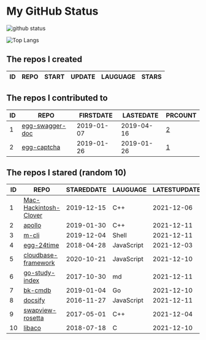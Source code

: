 # My GitHub Status

<img src="https://github-readme-stats-1.yihong0618.vercel.app/api?username=jc-lathander&show_icons=true&&&hide_title=true&count_private=true" alt="github status" />

![Top Langs](https://github-readme-stats-1.yihong0618.vercel.app/api/top-langs/?username=jc-lathander&layout=compact)

<!--START_SECTION:my_github-->
## The repos I created
| ID | REPO | START | UPDATE | LAUGUAGE | STARS |
|----|------|-------|--------|----------|-------|

## The repos I contributed to
| ID |                                REPO                                | FIRSTDATE  | LASTEDATE  |                                          PRCOUNT                                           |
|----|--------------------------------------------------------------------|------------|------------|--------------------------------------------------------------------------------------------|
|  1 | [egg-swagger-doc](https://github.com/Yanshijie-EL/egg-swagger-doc) | 2019-01-07 | 2019-04-16 | [2](https://github.com/Yanshijie-EL/egg-swagger-doc/pulls?q=is%3Apr+author%3Ajc-lathander) |
|  2 | [egg-captcha](https://github.com/Raoul1996/egg-captcha)            | 2019-01-26 | 2019-01-26 | [1](https://github.com/Raoul1996/egg-captcha/pulls?q=is%3Apr+author%3Ajc-lathander)        |

## The repos I stared (random 10)
| ID |                                  REPO                                   | STAREDDATE |  LAUGUAGE  | LATESTUPDATE |
|----|-------------------------------------------------------------------------|------------|------------|--------------|
|  1 | [Mac-Hackintosh-Clover](https://github.com/Beipy/Mac-Hackintosh-Clover) | 2019-12-15 | C++        | 2021-12-06   |
|  2 | [apollo](https://github.com/ApolloAuto/apollo)                          | 2019-01-30 | C++        | 2021-12-11   |
|  3 | [m-cli](https://github.com/rgcr/m-cli)                                  | 2019-12-04 | Shell      | 2021-12-11   |
|  4 | [egg-24time](https://github.com/seasonstar/egg-24time)                  | 2018-04-28 | JavaScript | 2021-12-03   |
|  5 | [cloudbase-framework](https://github.com/Tencent/cloudbase-framework)   | 2020-10-21 | JavaScript | 2021-12-10   |
|  6 | [go-study-index](https://github.com/unknwon/go-study-index)             | 2017-10-30 | md         | 2021-12-11   |
|  7 | [bk-cmdb](https://github.com/Tencent/bk-cmdb)                           | 2019-01-04 | Go         | 2021-12-10   |
|  8 | [docsify](https://github.com/docsifyjs/docsify)                         | 2016-11-27 | JavaScript | 2021-12-11   |
|  9 | [swapview-rosetta](https://github.com/lilydjwg/swapview-rosetta)        | 2017-05-01 | C++        | 2021-12-04   |
| 10 | [libaco](https://github.com/hnes/libaco)                                | 2018-07-18 | C          | 2021-12-10   |

<!--END_SECTION:my_github-->
